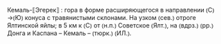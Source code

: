 ---
---

Кемаль-⟦Эгерек⟧
: гора в форме расширяющегося в направлении ⦅С⦆→⦅Ю⦆ конуса с травянистыми склонами. На узком ⦅сев.⦆ отроге Ялтинской яйлы; в 5 км к ⦅С⦆ от ⦅н.п.⦆ Советское ⦅Ялт.⦆, на ⦅вдрз.⦆ ⦅рр.⦆ Донга и Каспана – Кемаль – ⦅тюрк.⦆ ⦅ИЛ.⦆.
